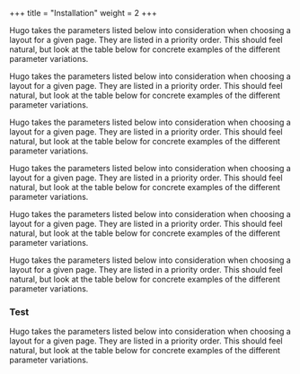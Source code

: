 +++
title = "Installation"
weight = 2
+++

Hugo takes the parameters listed below into consideration when choosing a layout for a given page. They are listed in a priority order. This should feel natural, but look at the table below for concrete examples of the different parameter variations.

Hugo takes the parameters listed below into consideration when choosing a layout for a given page. They are listed in a priority order. This should feel natural, but look at the table below for concrete examples of the different parameter variations.

Hugo takes the parameters listed below into consideration when choosing a layout for a given page. They are listed in a priority order. This should feel natural, but look at the table below for concrete examples of the different parameter variations.

Hugo takes the parameters listed below into consideration when choosing a layout for a given page. They are listed in a priority order. This should feel natural, but look at the table below for concrete examples of the different parameter variations.

Hugo takes the parameters listed below into consideration when choosing a layout for a given page. They are listed in a priority order. This should feel natural, but look at the table below for concrete examples of the different parameter variations.

Hugo takes the parameters listed below into consideration when choosing a layout for a given page. They are listed in a priority order. This should feel natural, but look at the table below for concrete examples of the different parameter variations.

### Test

Hugo takes the parameters listed below into consideration when choosing a layout for a given page. They are listed in a priority order. This should feel natural, but look at the table below for concrete examples of the different parameter variations.